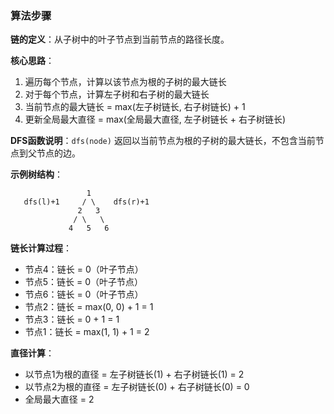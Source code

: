 ### 算法步骤

**链的定义**：从子树中的叶子节点到当前节点的路径长度。

**核心思路**：
1. 遍历每个节点，计算以该节点为根的子树的最大链长
2. 对于每个节点，计算左子树和右子树的最大链长
3. 当前节点的最大链长 = max(左子树链长, 右子树链长) + 1
4. 更新全局最大直径 = max(全局最大直径, 左子树链长 + 右子树链长)

**DFS函数说明**：`dfs(node)` 返回以当前节点为根的子树的最大链长，不包含当前节点到父节点的边。

**示例树结构**：
```
                 1
   dfs(l)+1     / \    dfs(r)+1
               2   3
              / \   \
             4   5   6
```

**链长计算过程**：
- 节点4：链长 = 0（叶子节点）
- 节点5：链长 = 0（叶子节点）
- 节点6：链长 = 0（叶子节点）
- 节点2：链长 = max(0, 0) + 1 = 1
- 节点3：链长 = 0 + 1 = 1
- 节点1：链长 = max(1, 1) + 1 = 2

**直径计算**：
- 以节点1为根的直径 = 左子树链长(1) + 右子树链长(1) = 2
- 以节点2为根的直径 = 左子树链长(0) + 右子树链长(0) = 0
- 全局最大直径 = 2